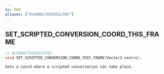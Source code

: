 ```yaml
---
ns: PED
aliases: ["0x5086c7843552cf85"]
---
```

## SET_SCRIPTED_CONVERSION_COORD_THIS_FRAME

```c
// 0x5086C7843552CF85
void SET_SCRIPTED_CONVERSION_COORD_THIS_FRAME(Vector3 centre);
```

```
Sets a coord where a scripted conversation can take place.
```

